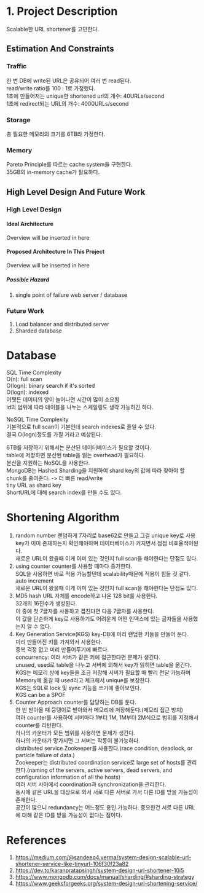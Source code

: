 # 1. Project Description
Scalable한 URL shortener를 고민한다.<br>

## Estimation And Constraints
### Traffic
한 번 DB에 write된 URL은 공유되어 여러 번 read된다.<br>
read/write ratio를 100 : 1로 가정했다.<br>
1초에 만들어지는 unique한 shortened url의 개수: 40URLs/second<br>
1초에 redirect되는 URL의 개수: 4000URLs/second<br>

### Storage
총 필요한 메모리의 크기를 6TB라 가정한다.<br>

### Memory
Pareto Principle를 따르는 cache system을 구현한다.<br>
35GB의 in-memory cache가 필요하다.

## High Level Design And Future Work
### High Level Design
#### Ideal Architecture
Overview will be inserted in here<br>

#### Proposed Architecture In This Project
Overview will be inserted in here<br>

##### Possible Hazard<br>
1. single point of failure web server / database

### Future Work
1. Load balancer and distributed server
2. Sharded database














# Database
SQL Time Complexity<br>
O(n): full scan<br>
O(logn): binary search if it's sorted<br>
O(logn): indexed<br>
어쨋든 데이터의 양이 늘어나면 시간이 많이 소요됨<br>
id의 범위에 따라 테이블을 나누는 스케일링도 생각 가능하긴 하다.<br>

NoSQL Time Complexity<br>
기본적으로 full scan이 기본인데 search indexes로 줄일 수 있다.<br>
결국 O(logn)정도를 가질 거라고 예상된다.<br>

6TB를 저장하기 위해서는 분산된 데이터베이스가 필요할 것이다.<br>
table에 저장하면 분산된 table을 읽는 overhead가 필요하다.<br>
분산을 지원하는 NoSQL을 사용한다.<br>
MongoDB는 Hashed Sharding을 지원하여 shard key의 값에 따라 찾아야 할 chunk를 줄여준다. -> 더 빠른 read/write<br>
tiny URL as shard key<br>
ShortURL에 대해 search index를 만들 수도 있다.<br>


# Shortening Algorithm
1. random number
    랜덤하게 7자리로 base62로 만들고 그걸 unique key로 사용<br>
    key가 이미 존재하는지 확인해야하며 데이터베이스가 커지면서 점점 비효율적이된다.<br>
    새로운 URL이 왔을때 이게 이미 있는 것인지 full scan을 해야한다는 단점도 있다.<br>
2. using counter
    counter를 사용할 때마다 증가한다.<br>
    SQL을 사용하면 바로 적용 가능할텐데 scalability때문에 적용이 힘들 것 같다. auto increment<br>
    새로운 URL이 왔을때 이게 이미 있는 것인지 full scan을 해야한다는 단점도 있다.<br>
3. MD5 hash
    URL 자체를 encode하고 나온 128 bit를 사용한다.<br>
    32개의 16진수가 생성된다.<br>
    이 중에 첫 7글자를 사용하고 겹친다면 다음 7글자를 사용한다.<br>
    이 값을 단순하게 key로 사용하기도 어려운게 어떤 인덱스에 있는 글자들을 사용했는지 알 수 없다.<br>
4. Key Generation Service(KGS)
    key-DB에 미리 랜덤한 키들을 만들어 둔다.<br>
    미리 만들어진 키를 가져와서 사용한다.<br>
    중복 걱정 없고 미리 만들어두기에 빠르다.<br>
    concurrency: 여러 서버가 같은 키에 접근한다면 문제가 생긴다.<br>
    unused, used로 table을 나누고 서버에 의해서 key가 읽히면 table을 옮긴다.<br>
    KGS는 메모리 상에 key들을 조금 저장해 서버가 필요할 때 빨리 전달 가능하며 Memory에 옮길 때 used라고 체크해서 unique를 보장한다.<br>
    KGS는 SQL로 lock 및 sync 기능을 쓰기에 좋아보인다.<br>
    KGS can be a SPOF<br>
5. Counter Approach
    counter를 담당하는 DB를 둔다.<br>
    한 번 받아올 때 뭉탱이로 받아와서 메모리에 저장해둔다.(메모리 접근 방지)<br>
    여러 counter를 사용하여 서버마다 1부터 1M, 1M부터 2M식으로 범위를 지정해서 counter를 리턴한다.<br>
    하나의 카운터가 모든 범위를 사용하면 문제가 생긴다.<br>
    하나의 카운터가 망가지면 그 서버는 작동이 불가능하다.<br>
    distributed service Zookeeper를 사용한다.(race condition, deadlock, or particle failure of data.)<br>
    Zookeeper는 distributed coordination service로 large set of hosts를 관리한다.(naming of the servers, active servers, dead servers, and configuration information of all the hosts)<br>
    여러 서버 사이에서 coordination과 synchronization을 관리한다.<br>
    동시에 같은 URL을 대상으로 와서 서로 다른 서버로 가서 다른 ID를 받을 가능성이 존재한다.<br>
    공간이 많으니 redundancy는 어느정도 용인 가능하다. 중요한건 서로 다른 URL에 대해 같은 ID를 받을 가능성이 없다는 점이다.<br>

# References
1. https://medium.com/@sandeep4.verma/system-design-scalable-url-shortener-service-like-tinyurl-106f30f23a82
2. https://dev.to/karanpratapsingh/system-design-url-shortener-10i5
3. https://www.mongodb.com/docs/manual/sharding/#sharding-strategy
4. https://www.geeksforgeeks.org/system-design-url-shortening-service/
